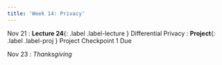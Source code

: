 ```yaml
---
title: 'Week 14: Privacy'
---
```


Nov 21
: **Lecture 24**{: .label .label-lecture } Differential Privacy
: **Project**{: .label .label-proj } Project Checkpoint 1 Due

Nov 23
: *Thanksgiving*